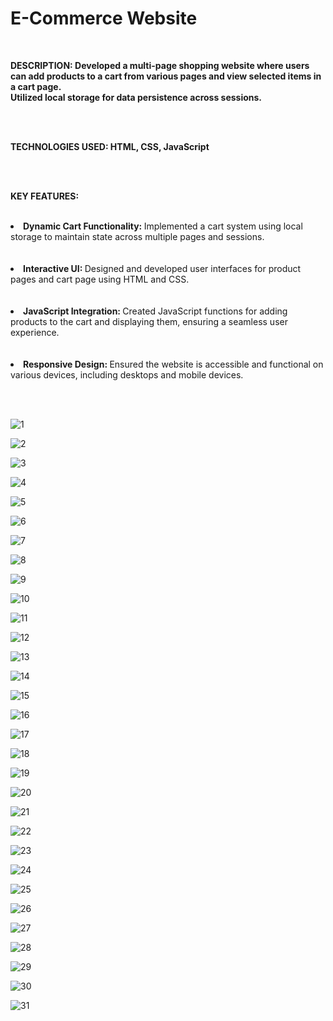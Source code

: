 <h1>E-Commerce Website</h1> <br>

<p><b>DESCRIPTION:  Developed a multi-page shopping website where users can add products to a cart from various pages and view selected items in a cart page. <br> 
Utilized local storage for data persistence across sessions.</b></p> <br> <br>

<p><b>TECHNOLOGIES USED:  HTML, CSS, JavaScript</b></p> <br> <br>

<p><b>KEY FEATURES:</b><br> <br>
<li><b>Dynamic Cart Functionality:  </b> Implemented a cart system using local storage to maintain state across multiple pages and sessions.</li> <br> <br>
<li><b>Interactive UI:  </b>Designed and developed user interfaces for product pages and cart page using HTML and CSS.</li><br> <br>
<li><b>JavaScript Integration:  </b>Created JavaScript functions for adding products to the cart and displaying them, ensuring a seamless user experience.</li><br> <br>
<li><b>Responsive Design:  </b>Ensured the website is accessible and functional on various devices, including desktops and mobile devices.</li></p> <br> <br>

![1](https://github.com/user-attachments/assets/f33d3de4-28ad-48ae-ae64-7c2b46bee651)  <br>

![2](https://github.com/user-attachments/assets/0ac6366a-3d92-40f4-8cb4-882e8c789eca)  <br>

![3](https://github.com/user-attachments/assets/18b2e713-3c06-4916-8583-85e7f0f27e93)  <br>

![4](https://github.com/user-attachments/assets/4919b6d4-3ab1-46e9-92d0-9ffa472a1f93)  <br>

![5](https://github.com/user-attachments/assets/b987bab3-3766-4c38-af74-877f6dcdb535)  <br>

![6](https://github.com/user-attachments/assets/a52ed245-57c5-434a-9275-8ab1c780fc99)  <br>

![7](https://github.com/user-attachments/assets/7261ebc3-d6b0-4935-b054-4623265ad11f)  <br>

![8](https://github.com/user-attachments/assets/32585ddb-a258-4f3e-9433-86993f960f44)  <br>

![9](https://github.com/user-attachments/assets/4da24203-a9a3-4460-8e98-406713efb23e)  <br>

![10](https://github.com/user-attachments/assets/42ad08a5-3237-4957-a25b-f2beeb8afa0f) <br>

![11](https://github.com/user-attachments/assets/2ad944ef-6dee-43d2-ae48-8e4c914cb509) <br>

![12](https://github.com/user-attachments/assets/6a64d402-b6f2-46f2-a171-7438e8d2a49c) <br>

![13](https://github.com/user-attachments/assets/28cb263b-ae64-4b4c-982a-f8f6fdbddd39) <br>

![14](https://github.com/user-attachments/assets/76e3fb89-2d7f-4a4f-a48b-11b66697a283) <br>

![15](https://github.com/user-attachments/assets/cd9be82a-b11c-4760-b2e0-47d6a39998f1) <br>

![16](https://github.com/user-attachments/assets/5143a982-fca2-4179-9f06-2ac567aa7a2f) <br>

![17](https://github.com/user-attachments/assets/8ad21937-edfb-4742-9719-f8d456953580) <br>

![18](https://github.com/user-attachments/assets/f875b177-59d0-4f3d-837c-044649dba4d9) <br>

![19](https://github.com/user-attachments/assets/120b008c-4ac6-46b1-b7c5-d9c8e10991b8) <br>

![20](https://github.com/user-attachments/assets/136a73b3-b954-4a31-b7e8-27c955ba0c24) <br>

![21](https://github.com/user-attachments/assets/59688d08-529d-4286-a309-aa4cd0d3eec3) <br>

![22](https://github.com/user-attachments/assets/9d9c1f3a-4d31-42f7-bcee-a54e154acf36) <br>

![23](https://github.com/user-attachments/assets/bdd0c8af-a8f9-4b81-b7f0-dfc64a88a487) <br>

![24](https://github.com/user-attachments/assets/c82f4b08-5d6f-4f2a-8502-6cc340cd720c) <br>

![25](https://github.com/user-attachments/assets/0c5ba1fc-fd31-4519-8601-c2517391dae1) <br>

![26](https://github.com/user-attachments/assets/4fb059a5-2335-4ebf-ab29-3230c8f75a0a) <br>

![27](https://github.com/user-attachments/assets/7fd1dec6-7f08-4b79-96d7-f7b0416926cf) <br>

![28](https://github.com/user-attachments/assets/c825e434-614c-49a7-8db0-093e0fa51cf0) <br>

![29](https://github.com/user-attachments/assets/6909e542-389b-41cf-a802-6fbde1169e30) <br>

![30](https://github.com/user-attachments/assets/8ba3a50d-043c-4940-9b36-2bc22666b436) <br>

![31](https://github.com/user-attachments/assets/8fc4bdd5-d145-4aae-8a0e-2e19b2b4edc3) <br>
